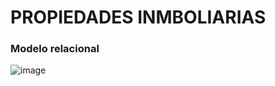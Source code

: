 # PROPIEDADES INMBOLIARIAS


### Modelo relacional

![image](https://github.com/user-attachments/assets/07af742e-f502-44d8-979b-784cc4bfe31e)
